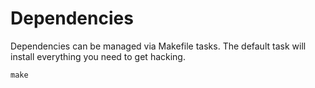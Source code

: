 # Dependencies

Dependencies can be managed via Makefile tasks. The default task will install everything you need to get hacking.

    make
